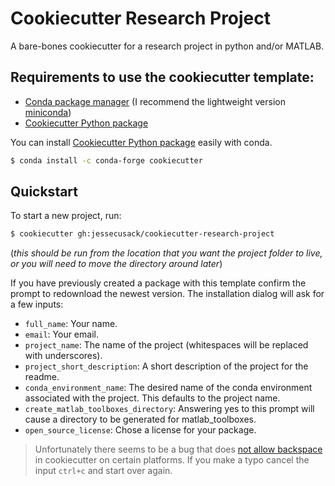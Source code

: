 # Cookiecutter Research Project

A bare-bones cookiecutter for a research project in python and/or MATLAB.

## Requirements to use the cookiecutter template:
* [Conda package manager](https://conda.io/en/latest/) (I recommend the lightweight version [miniconda](https://docs.conda.io/en/latest/miniconda.html))
* [Cookiecutter Python package](http://cookiecutter.readthedocs.org/en/latest/installation.html)

You can install [Cookiecutter Python package](http://cookiecutter.readthedocs.org/en/latest/installation.html) easily with conda.

``` bash
$ conda install -c conda-forge cookiecutter
```

## Quickstart
To start a new project, run:
``` bash
$ cookiecutter gh:jessecusack/cookiecutter-research-project
```
(*this should be run from the location that you want the project folder to live, or you will need to move the directory around later*)

If you have previously created a package with this template confirm the prompt to redownload the newest version.
The installation dialog will ask for a few inputs:
* `full_name`: Your name.
* `email`: Your email.
* `project_name`: The name of the project (whitespaces will be replaced with underscores).
* `project_short_description`: A short description of the project for the readme.
* `conda_environment_name`: The desired name of the conda environment associated with the project. This defaults to the project name. 
* `create_matlab_toolboxes_directory`: Answering yes to this prompt will cause a directory to be generated for matlab_toolboxes. 
* `open_source_license`: Chose a license for your package.

> Unfortunately there seems to be a bug that does [not allow backspace](https://github.com/audreyr/cookiecutter/issues/875) in cookiecutter on certain platforms. If you make a typo cancel the input `ctrl+c` and start over again.